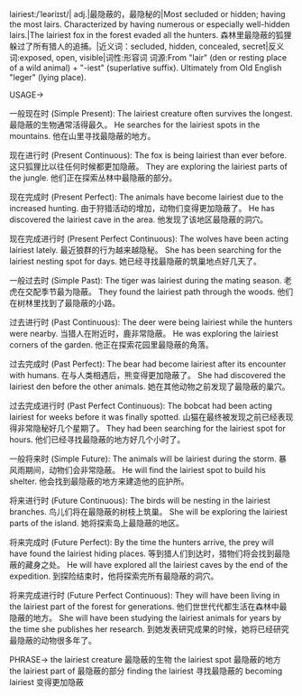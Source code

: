 lairiest:/ˈleəriɪst/| adj.|最隐蔽的，最隐秘的|Most secluded or hidden; having the most lairs.  Characterized by having numerous or especially well-hidden lairs.|The lairiest fox in the forest evaded all the hunters. 森林里最隐蔽的狐狸躲过了所有猎人的追捕。|近义词：secluded, hidden, concealed, secret|反义词:exposed, open, visible|词性:形容词
词源:From "lair" (den or resting place of a wild animal) + "-iest" (superlative suffix).  Ultimately from Old English "leger" (lying place).

USAGE->

一般现在时 (Simple Present):
The lairiest creature often survives the longest.  最隐蔽的生物通常活得最久。
He searches for the lairiest spots in the mountains. 他在山里寻找最隐蔽的地方。

现在进行时 (Present Continuous):
The fox is being lairiest than ever before.  这只狐狸比以往任何时候都更加隐蔽。
They are exploring the lairiest parts of the jungle. 他们正在探索丛林中最隐蔽的部分。

现在完成时 (Present Perfect):
The animals have become lairiest due to the increased hunting. 由于狩猎活动的增加，动物们变得更加隐蔽了。
He has discovered the lairiest cave in the area. 他发现了该地区最隐蔽的洞穴。

现在完成进行时 (Present Perfect Continuous):
The wolves have been acting lairiest lately. 最近狼群的行为越来越隐秘。
She has been searching for the lairiest nesting spot for days.  她已经寻找最隐蔽的筑巢地点好几天了。

一般过去时 (Simple Past):
The tiger was lairiest during the mating season.  老虎在交配季节最为隐蔽。
They found the lairiest path through the woods. 他们在树林里找到了最隐蔽的小路。


过去进行时 (Past Continuous):
The deer were being lairiest while the hunters were nearby. 当猎人在附近时，鹿非常隐蔽。
He was exploring the lairiest corners of the garden. 他正在探索花园里最隐蔽的角落。

过去完成时 (Past Perfect):
The bear had become lairiest after its encounter with humans.  在与人类相遇后，熊变得更加隐蔽了。
She had discovered the lairiest den before the other animals.  她在其他动物之前发现了最隐蔽的巢穴。


过去完成进行时 (Past Perfect Continuous):
The bobcat had been acting lairiest for weeks before it was finally spotted.  山猫在最终被发现之前已经表现得非常隐秘好几个星期了。
They had been searching for the lairiest spot for hours.  他们已经寻找最隐蔽的地方好几个小时了。

一般将来时 (Simple Future):
The animals will be lairiest during the storm.  暴风雨期间，动物们会非常隐蔽。
He will find the lairiest spot to build his shelter.  他会找到最隐蔽的地方来建造他的庇护所。

将来进行时 (Future Continuous):
The birds will be nesting in the lairiest branches.  鸟儿们将在最隐蔽的树枝上筑巢。
She will be exploring the lairiest parts of the island. 她将探索岛上最隐蔽的地区。


将来完成时 (Future Perfect):
By the time the hunters arrive, the prey will have found the lairiest hiding places.  等到猎人们到达时，猎物们将会找到最隐蔽的藏身之处。
He will have explored all the lairiest caves by the end of the expedition. 到探险结束时，他将探索完所有最隐蔽的洞穴。

将来完成进行时 (Future Perfect Continuous):
They will have been living in the lairiest part of the forest for generations.  他们世世代代都生活在森林中最隐蔽的地方。
She will have been studying the lairiest animals for years by the time she publishes her research.  到她发表研究成果的时候，她将已经研究最隐蔽的动物很多年了。

PHRASE->
the lairiest creature  最隐蔽的生物
the lairiest spot  最隐蔽的地方
the lairiest part of  最隐蔽的部分
finding the lairiest  寻找最隐蔽的
becoming lairiest  变得更加隐蔽
